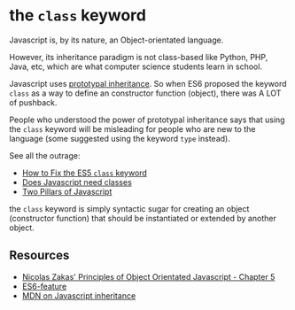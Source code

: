 # the `class` keyword

Javascript is, by its nature, an Object-orientated language. 

However, its inheritance paradigm is not class-based like Python, PHP, Java, etc, which are what computer science students learn in school.  

Javascript uses [prototypal inheritance](TODO).  So when ES6 proposed the keyword `class` as a way to define an constructor function (object), there was A LOT of pushback.  

People who understood the power of prototypal inheritance says that using the `class` keyword will be misleading for people who are new to the language (some suggested using the keyword `type` instead).

See all the outrage:
* [How to Fix the ES5 `class` keyword](https://medium.com/javascript-scene/how-to-fix-the-es6-class-keyword-2d42bb3f4caf#.8274bv6xs)
* [Does Javascript need classes](https://www.nczonline.net/blog/2012/10/16/does-javascript-need-classes/)
* [Two Pillars of Javascript](https://medium.com/javascript-scene/the-two-pillars-of-javascript-ee6f3281e7f3#.ap0laqkcy)

the `class` keyword is simply syntactic sugar for creating an object (constructor function) that should be instantiated or extended by another object.

## Resources
* [Nicolas Zakas' Principles of Object Orientated Javascript - Chapter 5](https://www.amazon.com/Principles-Object-Oriented-JavaScript-Nicholas-Zakas/dp/1593275404%3F)
* [ES6-feature](http://es6-features.org/#ClassInheritance)
* [MDN on Javascript inheritance](https://developer.mozilla.org/en-US/docs/Web/JavaScript/Inheritance_and_the_prototype_chain)
